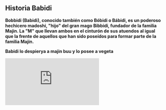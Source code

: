 ## Historia Babidi

__Bobbidi (Babidi), conocido también como Bóbidi o Bábidi, es un poderoso hechicero madoshi, "hijo" del gran mago Bibbidi, fundador de la familia Majin. La "M" que llevan ambos en el cinturón de sus atuendos al igual que la frente de aquellos que han sido poseídos para formar parte de la familia Majin.__

__Babidi lo despierya a majin buu y lo posee a vegeta__

![image-babidi](http://drawdoo.com/wp-content/themes/blogfolio/themify/img.php?src=http://drawdoo.com/wp-content/uploads/tutorials/DBZ/lesson01/step_00.png&w=665&h=&zc=1&q=60&a=t)
